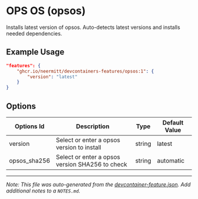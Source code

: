 
# OPS OS (opsos)

Installs latest version of opsos. Auto-detects latest versions and installs needed dependencies.

## Example Usage

```json
"features": {
    "ghcr.io/neermitt/devcontainers-features/opsos:1": {
        "version": "latest"
    }
}
```

## Options

| Options Id | Description | Type | Default Value |
|-----|-----|-----|-----|
| version | Select or enter a opsos version to install | string | latest |
| opsos_sha256 | Select or enter a opsos version SHA256 to check | string | automatic |



---

_Note: This file was auto-generated from the [devcontainer-feature.json](https://github.com/neermitt/devcontainers-features/blob/main/src/opsos/devcontainer-feature.json).  Add additional notes to a `NOTES.md`._
